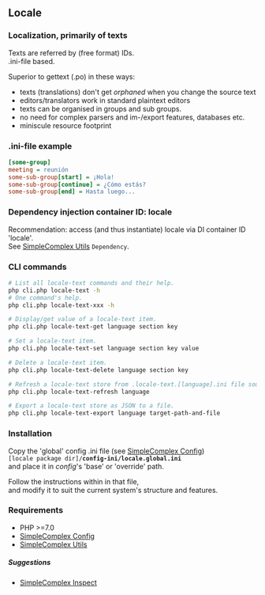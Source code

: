 ## Locale ##

### Localization, primarily of texts ###

Texts are referred by (free format) IDs.  
.ini-file based.

Superior to gettext (.po) in these ways:
- texts (translations) don't get _orphaned_ when you change the source text  
- editors/translators work in standard plaintext editors
- texts can be organised in groups and sub groups.
- no need for complex parsers and im-/export features, databases etc.
- miniscule resource footprint

### .ini-file example ###

```ini
[some-group]
meeting = reunión
some-sub-group[start] = ¡Hola!
some-sub-group[continue] = ¿Cómo estás?
some-sub-group[end] = Hasta luego...
```

### Dependency injection container ID: locale ###

Recommendation: access (and thus instantiate) locale via DI container ID 'locale'.  
See [SimpleComplex Utils](https://github.com/simplecomplex/php-utils) ``` Dependency ```.

### CLI commands ###

```bash
# List all locale-text commands and their help.
php cli.php locale-text -h
# One command's help.
php cli.php locale-text-xxx -h

# Display/get value of a locale-text item.
php cli.php locale-text-get language section key

# Set a locale-text item.
php cli.php locale-text-set language section key value

# Delete a locale-text item.
php cli.php locale-text-delete language section key

# Refresh a locale-text store from .locale-text.[language].ini file sources.
php cli.php locale-text-refresh language

# Export a locale-text store as JSON to a file.
php cli.php locale-text-export language target-path-and-file
```

### Installation ###

Copy the 'global' config .ini file (see [SimpleComplex Config](https://github.com/simplecomplex/php-config))  
```[locale package dir]/```**```config-ini/locale.global.ini```**  
and place it in _config_'s 'base' or 'override' path.

Follow the instructions within in that file,  
and modify it to suit the current system's structure and features.

### Requirements ###

- PHP >=7.0
- [SimpleComplex Config](https://github.com/simplecomplex/php-config)
- [SimpleComplex Utils](https://github.com/simplecomplex/php-utils)

##### Suggestions #####

- [SimpleComplex Inspect](https://github.com/simplecomplex/inspect)
